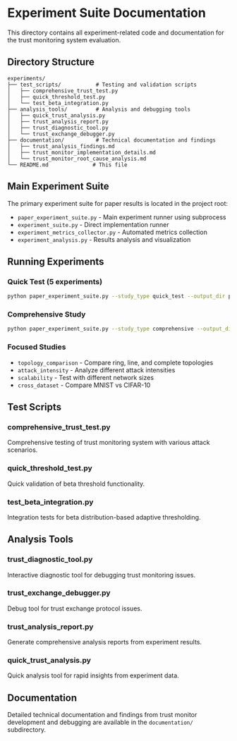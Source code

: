 # Experiment Suite Documentation

This directory contains all experiment-related code and documentation for the trust monitoring system evaluation.

## Directory Structure

```
experiments/
├── test_scripts/           # Testing and validation scripts
│   ├── comprehensive_trust_test.py
│   ├── quick_threshold_test.py
│   └── test_beta_integration.py
├── analysis_tools/         # Analysis and debugging tools
│   ├── quick_trust_analysis.py
│   ├── trust_analysis_report.py
│   ├── trust_diagnostic_tool.py
│   └── trust_exchange_debugger.py
├── documentation/          # Technical documentation and findings
│   ├── trust_analysis_findings.md
│   ├── trust_monitor_implementation_details.md
│   └── trust_monitor_root_cause_analysis.md
└── README.md              # This file
```

## Main Experiment Suite

The primary experiment suite for paper results is located in the project root:

- `paper_experiment_suite.py` - Main experiment runner using subprocess
- `experiment_suite.py` - Direct implementation runner
- `experiment_metrics_collector.py` - Automated metrics collection
- `experiment_analysis.py` - Results analysis and visualization

## Running Experiments

### Quick Test (5 experiments)
```bash
python paper_experiment_suite.py --study_type quick_test --output_dir paper_experiments/quick_test
```

### Comprehensive Study
```bash
python paper_experiment_suite.py --study_type comprehensive --output_dir paper_experiments/full_study --max_workers 6
```

### Focused Studies
- `topology_comparison` - Compare ring, line, and complete topologies
- `attack_intensity` - Analyze different attack intensities
- `scalability` - Test with different network sizes
- `cross_dataset` - Compare MNIST vs CIFAR-10

## Test Scripts

### comprehensive_trust_test.py
Comprehensive testing of trust monitoring system with various attack scenarios.

### quick_threshold_test.py
Quick validation of beta threshold functionality.

### test_beta_integration.py
Integration tests for beta distribution-based adaptive thresholding.

## Analysis Tools

### trust_diagnostic_tool.py
Interactive diagnostic tool for debugging trust monitoring issues.

### trust_exchange_debugger.py
Debug tool for trust exchange protocol issues.

### trust_analysis_report.py
Generate comprehensive analysis reports from experiment results.

### quick_trust_analysis.py
Quick analysis tool for rapid insights from experiment data.

## Documentation

Detailed technical documentation and findings from trust monitor development and debugging are available in the `documentation/` subdirectory.